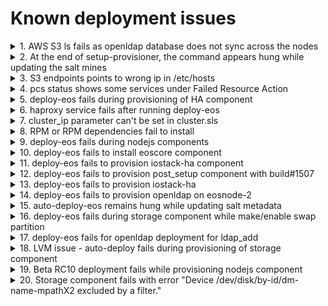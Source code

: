 # Known deployment issues


<details>
  <summary>1. AWS S3 ls fails as openldap database does not sync across the nodes</summary>
  <p>

**Problem:**  
  [EOS-6598](https://jts.seagate.com/browse/EOS-6598) aws s3 ls fails as openldap database does not sync across the nodes  
  

**Description:**  
  Openldap ports need to be opened in the firewall.

  ```
  [root@smc26-m10 .aws]# aws s3 ls
  2020-03-30 04:36:33 seagatebucket
  [root@smc26-m10 .aws]# aws s3 lsAn error occurred (InvalidAccessKeyId) when calling the ListBuckets operation: The 
  AWS access key Id you provided does not exist in our records.
  [root@smc26-m10 .aws]#
  ``` 

**Solution:**  
  Until the fix is provided user following workaround:
  ```
  Run these from primary node

  # salt ‘*’ cmd.run “firewall-cmd --zone=public --permanent --add-port=389/tcp”
  # salt ‘*’ service.restart firewalld
  # ssh eosnode-2 “systemctl restart salt-minion”
  # salt ‘*’ test.ping
  # salt ‘*’ service.restart slapd 
  ```
  </p>
  </details>

<details>
  <summary>2. At the end of setup-provisioner, the command appears hung while updating the salt mines</summary>
  <p>

**Problem:**  
   At the end of setup-provisioner, the command appears hung while updating the salt mines.  
   The command will hung like this:  
   ```
   INFO: Updating hostnames in cluster pillar
   INFO: Updating target build in release pillar
   INFO: Triggering salt data mining
   eosnode-1:
       True
   ```
**Solution:**
   Just terminate the command using ctrl+c to end it.
   Ensure that salt configuration is working fine:
   ```
   # salt '*' test.ping
   eosnode-1:
       True
   eosnode-2:
       True
   ```
   Should return True for both the nodes

**Issue status:** PRESUMED RESOLVED. Upd. from 2020-04-21  
    
 </p>
  </details>

<details>
  <summary>3. S3 endpoints points to wrong ip in /etc/hosts</summary>
  <p>
    
**Problem:**  
  S3 endpoints points to wrong ip in */etc/hosts*

**Description:**
  After cluster ip feature is added, the s3 endpoints (*s3.seagate sts.seagate.com iam.seagate.com 
  sts.cloud.seagate.com*) need to point to cluster ip on both the nodes but they point to data interface ip.  

**Solution:**  
 **Update `/etc/hosts` file on both nodes** so that all s3 endpoints point to the cluster ip.  
 Run following command **on primary node** to get the cluster ip:  
 ```
 $ salt 'eosnode-1' pillar.item cluster:cluster_ip | tail -1
   172.19.222.27
 ```
 put this cluster ip in */etc/hosts* against s3 endpoints  
 ``` 
 $ cat /etc/hosts | grep s3
 172.19.222.27  s3.seagate.com sts.seagate.com iam.seagate.com   sts.cloud.seagate.com
 ``` 
**Note:** The above line will already be there in */etc/hosts* just update it with cluster ip.

  </p>
  </details>

<details>
  <summary>4. pcs status shows some services under Failed Resource Action</summary>
  <p>
    
**Problem:**  
  `pcs status` shows some services under *Failed Resource Action*

**Description:**
  After the cluster is deployed successfully and all the eos services are listed as 'started' a few services are listed uneder "Failed Resource Action"

**Solution:**  
  They are harmless for now and they will get removed as part of HA milestone 3 (M3).

**Issue status:** RESOLVED. Upd. from 2020-04-21  
    
</p>
</details>

<details>
  <summary>5. deploy-eos fails during provisioning of HA component</summary>
  <p>
    
**Problem:**  
 deploy-eos fails during provisioning of HA component.

**Description:**
  deploy-eos fails with following error:  
  ```
  ----------
  ID: start IOStack HA cluster
    Function: cmd.run
    Name: __slot__:salt:setup_conf.conf_cmd('/opt/seagate/eos/hare/conf/setup-ha.yaml', 'hare:init')
    Result: False
    Comment: Command "/opt/seagate/eos/hare/libexec/build-ha /var/lib/hare/cluster.yaml /var/lib/
    hare/build-ha-args.yaml" run
    Started: 06:16:07.483593
    Duration: 8516.062 ms
    Changes:   
              ----------
              pid:
                  57761
              retcode:
                  1
              stderr:
                  ERROR: the IP address on the sm10-r20.pun.seagate.com failed to be configured.
                  Check the networking configuration, make sure the netmask of
                  the main IP on enp175s0f1 interface is <= 24 bits.
              stdout:
                  Adding the roaming IP addresses into Pacemaker...
                  Warning: Validation for node existence in the cluster will be skipped
                  Warning: Validation for node existence in the cluster will be skipped
                  CIB updated
                  Adding LNet...
                  Adding lnet-clone ip-c1 (kind: Mandatory) (Options: first-action=start then-action=$tart)
                  Adding lnet-clone ip-c2 (kind: Mandatory) (Options: first-action=start then-action=start)
                  CIB updated
                  CIB updated
                  Preparing Hare configuration files...
  ```  
  This is a config issue and finding a root cause is in progress *(XXX Jira link?)*. 
  There is a workaround available:   

**Solution:**  
  Run following commands in the exact **same sequence from primary node**:  
  ```
  pcs cluster stop --all    # This takes time, if it takes forever then kill it and run next command
  pcs cluster destroy
  salt 'eosnode-2' state.apply components.ha.corosync-pacemaker
  salt 'eosnode-1' state.apply components.ha.corosync-pacemaker
  ```
  Run following commands **on both the nodes**  
  ```
  - find out the failed services.   
    systemctl list-units --state=failed
  - reset the failed services for all failed services listed in prev command:  
    systemctl reset-failed <failed - service >
  ```
  Rerun the iostack-ha component again:  
  ```
  salt '*' state.apply components.ha.iostack-ha
  ```

**Issue status:** RESOLVED. Upd. from 2020-04-21  
    
**Problem:**  
 [EOS-6325](https://jts.seagate.com/browse/EOS-6325)  
 deploy-eos fails during provisioning of HA component.   

**Description:**
  deploy-eos fails with following error:  
  ```
  ----------
  ID: start IOStack HA cluster
    Function: cmd.run
    Name: __slot__:salt:setup_conf.conf_cmd('/opt/seagate/eos/hare/conf/setup-ha.yaml', 'hare:init')
    Result: False
    Comment: Command "/opt/seagate/eos/hare/libexec/build-ha /var/lib/hare/cluster.yaml /var/lib/
    hare/build-ha-args.yaml" run
    Started: 06:16:07.483593
    Duration: 8516.062 ms
    Changes:   
              ----------
              pid:
                  57761
              retcode:
                  1
              stderr:
                  ?[1;33mWarning?[0m: Could not locate a cache base directory from the environment.

                  You can provide a cache base directory by pointing the $XDG_CACHE_HOME
                  environment variable to a directory with read and write permissions.


                  ?[1;33mWarning?[0m: Could not locate a cache base directory from the environment.

                  You can provide a cache base directory by pointing the $XDG_CACHE_HOME
                  environment variable to a directory with read and write permissions.
                  
                  { Truncated output}

                  mount: special device /dev/disk/by-id/dm-name-mpathp2 does not exist
  ```  
  This is [known issue with multipath](https://access.redhat.com/solutions/227073) on Rehad based systems
  
**Solution:**  
  This will be fixed in Provisioning soon to forcefully detect the path of the multipath devices.  

  As a workaround please run following commands in the exact **same sequence from primary node**:  
  ```
  pcs cluster stop --all    # This takes time, it takes forever kill it and run next command
  pcs cluster destroy
  salt 'eosnode-2' state.apply components.ha.corosync-pacemaker
  salt 'eosnode-1' state.apply components.ha.corosync-pacemaker
  salt '*' state.apply components.ha.iostack-ha.teardown  
  ```
  Run following commands on both the nodes  
  - unmount /var/mero if mounted  
      $ `umount /var/mero `  
  - find out the failed services.   
      $ `systemctl list-units --state=failed`  
  - reset the failed services for all failed services listed in prev command:  
    systemctl reset-failed <failed - service >  
  
  Rerun the iostack-ha component again:  
  $ `salt '*' state.apply components.ha.iostack-ha`  

  Run deploy-eos command to continue installing the rest of the components  
  $ `sh /opt/seagate/eos-prvsnr/cli/deploy-eos -v`  

**Issue status:** ACTIVE. Reproduced during partial re-provisioning. Upd. from 2020-04-29  
    
</p>
</details>

<details>
  <summary>6. haproxy service fails after running deploy-eos</summary>
  <p>
    
**Problem:**  
 after deploy-eos is run successfuly service haproxy remains in failed state.   

**Description:**
  [EOS-6369](https://jts.seagate.com/browse/EOS-6369)
  deploy-eos runs successfully but due to the issue mentioned above EOS-6369 the haproxy service remains in failed state.

**Solution:** 
  restart the haproxy service on both nodes using following command, run this on primary node:  
  $`salt '*' service.start haproxy`  
    
 </p>
</details>

<details>
  <summary>7. cluster_ip parameter can't be set in cluster.sls</summary>
  <p>
    
**Problem:**
[EOS-5922](https://jts.seagate.com/browse/EOS-5922) issue is a blocker for LCO lab nodes. `cluster_ip` parameter can't be set in cluster.sls.  
Please check status this issue before doing provisioning.

**Issue status:** RESOLVED. Upd. from 2020-04-20
    
</p>
</details>

<details>
  <summary>8. RPM or RPM dependencies fail to install</summary>
  <p>
    
**Problem:**  Puppet periodically cleans up the repos under `/etc/yum.repo.d` directory. 
    
**Description:**  
RPM or RPM dependencies fail to install.  
E.g.
```
Error: Package: salt-2019.2.0-2.el7.noarch (saltstack)
           Requires: python36-tornado >= 4.2.1
```
This happens on the Puppet managed systems (LCO Lab nodes & SSC VMs).  
It was found that enabled puppet agent causes `/etc/yum.repo.d` directory to be cleaned at arbitrary moment during deploy.    
It leads to deploy fail when some random package can't be installed due to missing dependencies - in fact - missing repos.  

**Solution:**   
Switching to subscription manager based repos will solve it, it's in progress (EOS-7979).  
There is following workaround available for now:  
Workaround:  
Run following commands once system is successfully loaded after OS provisioning.  

$ `systemctl stop puppet.service`  
$ `systemctl disable puppet.service`  
If the repos are deleted, run following command to restore the repos:  
$ `curl http://ci-storage.mero.colo.seagate.com/releases/eos/uploads/prvsnr_uploads/eos-install-prereqs.sh | bash -s`   

**Issue status:** ACTIVE. Upd. from 2020-04-21  
    
 </p>
</details>

<details>
  <summary>9. deploy-eos fails during nodejs components</summary>
  <p>
    
**Problem:** deploy-eos fails during nodejs components  
    
**Description:**  
  The deploye-eos script fails with following error while provisioning the nodejs component:  

  ```  
  eosnode-1:
  ----------
       ID: Extract Node.js
       Function: archive.extracted
       Name: /opt/nodejs
       Result: False
       Comment: Error: HTTP 500: Internal Server Error reading http://nodejs.org/dist/v12.13.0/node-v12.13.0-linux-x64.tar.xz
       Started: 19:39:42.145335
       Duration: 1478.155 ms
       Changes:
  ----------
       ID: Check nodejs version
      Function: cmd.run
      Name: /opt/nodejs/node-v12.13.0-linux-x64/bin/node -v
      Result: False
      Comment: One or more requisite failed: components.misc_pkgs.nodejs.Extract Node.js
      Started: 19:39:43.624650
      Duration: 0.006 ms
      Changes:
  ```  
  This is not completely root caused but initial investigation suggests that it happens due to intermittent network outage.  

**Solution:**  
  Rerun the component again:  
  $ `salt '*' state.apply components.misc_pkgs.nodejs.teardown && salt '*' state.apply components.misc_pkgs.nodejs`  
  Run deploy-eos again by skipping the components provisioned so far.  

**Issue status:** PRESUMED RESOLVED. Upd. from 2020-04-21  

 </p>
</details>
  
<details>
<summary>10. deploy-eos fails to install eoscore component</summary>
  <p>
  
  **Problem:** deploy-eos fails to install eoscore component.
  
**Description:**  
  deploy-eos fails to provision eoscore with cpio error:  

  ```  
  ----------
          ID: Install EOSCore
    Function: pkg.installed
      Result: False
     Comment: Error occurred installing package(s). Additional info follows:
              errors:
                  - Running scope as unit run-95141.scope.
                    Loaded plugins: enabled_repos_upload, package_upload, product-id, search-
                                  : disabled-repos, subscription-manager
                    This system is not registered with an entitlement server. You can use subscription-manager to register.
                    Resolving Dependencies
                    --> Running transaction check
                    ---> Package eos-core.x86_64 0:1.0.0-224_git71cd330a1_3.10.0_1062.el7 will be installed
                    --> Finished Dependency Resolution
                    Dependencies Resolved
                    ================================================================================
                     Package    Arch     Version                                    Repository
                                                                                               Size
                    ================================================================================
                    Installing:
                     eos-core   x86_64   1.0.0-224_git71cd330a1_3.10.0_1062.el7     eoscore    28 M
                    Transaction Summary
                    ================================================================================
                    Install  1 Package
                    Total download size: 28 M
                    Installed size: 141 M
                    Downloading packages:
                    Running transaction check
                    Running transaction test
                    Transaction test succeeded
                    Running transaction
                      Installing : eos-core-1.0.0-224_git71cd330a1_3.10.0_1062.el7.x86_64       1/1Error unpacking rpm package eos-core-1.0.0-224_git71cd330a1_3.10.0_1062.el7.x86_64
                    error: unpacking of archive failed on file /usr/libexec/mero: cpio: rename
                    Uploading Package Profile
                      Verifying  : eos-core-1.0.0-224_git71cd330a1_3.10.0_1062.el7.x86_64       1/1
                    Failed:
                      eos-core.x86_64 0:1.0.0-224_git71cd330a1_3.10.0_1062.el7
                    Complete!
                    Uploading Enabled Repositories Report
     Started: 14:10:33.628967
    Duration: 19456.695 ms
     Changes:
  ----------  
  ```  
  The error is because the rpm name of mero got changed to eos-core from build #1436.
  This occurs if the system is not freshly re-imaged.
  
**Solution:**  
  Delete the following file and retry again, following command does the same:  
  $ `salt '*' cmd.run "rm -rf /usr/libexec/mero*" && ./deploy-eos --iopath-states --ha-states --ctrlpath-states` 

**Issue status:** PRESUMED RESOLVED. Upd. from 2020-04-21  
  
  </p>
</details>

<details>
  <summary>11. deploy-eos fails to provision iostack-ha component</summary>
  <p>

**Problem:** deploy-eos fails to provision iostack-ha component    
**Description:**  
  deploy-eos fails to provision iostack-ha component and errors out with following error  
  ```
  ----------
          ID: start IOStack HA cluster
    Function: cmd.run
        Name: __slot__:salt:setup_conf.conf_cmd('/opt/seagate/eos/hare/conf/setup-ha.yaml', 'hare:init')
      Result: False
     Comment: Command "/opt/seagate/eos/hare/libexec/build-ha /var/lib/hare/cluster.yaml /var/lib/hare/build-ha-args.yaml" run
     Started: 13:40:15.729859
    Duration: 14.716 ms
     Changes:   
              ----------
              pid:
                  65391
              retcode:
                  1
              stderr:
                  build-ha: ERROR: meta-data volume /dev/disk/by-id/dm-name-mpatho2 is not available
              stdout:
  ```  
**Solution:**  
  On some systems it is observed that the partitions are not getting updated across nodes  
  Update the partition using parprobe and retry:  
  $ `salt '*' cmd.run "partprobe /dev/disk/by-id/dm-name-mpath*"`  
  $ `salt '*' state.apply components.ha.iostack-ha.teardown && salt '*' state.apply components.ha.iostack-ha`  
  To continue with sspl and csm components run deploy-eos again:  
  $ `deploy-eos --ctrlpath-states` 
    
  </p>
  </details>

<details>
  <summary>12. deploy-eos fails to provision post_setup component with build#1507</summary>
  <p>
    
**Problem:** deploy-eos fails to provision post_setup component with build#1507     
**Description:** post_setup component fails during deploy-eos with following error:  
    
  ```
  INFO: Applying 'components.post_setup' for both nodes
eosnode-2:
----------
          ID: Post install for SSPL
    Function: cmd.run
        Name: __slot__:salt:setup_conf.conf_cmd('/opt/seagate/eos/sspl/conf/setup.yaml', 'sspl:ha')
      Result: False
     Comment: Command "/opt/seagate/eos/hare/libexec/build-ha-sspl /var/lib/hare/build-ha-args.yaml" run
     Started: 06:20:54.631085
    Duration: 28.53 ms
     Changes:   
              ----------
              pid:
                  92539
              retcode:
                  1
              stderr:
                  [sm21-r22.pun.seagate.com] build-ha-sspl: No active Consul instance found
              stdout:
----------
          ID: Post install for CSM
    Function: cmd.run
        Name: __slot__:salt:setup_conf.conf_cmd('/opt/seagate/eos/csm/conf/setup.yaml', 'csm:ha')
      Result: False
     Comment: Command "/opt/seagate/eos/hare/libexec/build-ha-csm /var/lib/hare/build-ha-csm-args.yaml" run
     Started: 06:20:54.659825
    Duration: 23.967 ms
     Changes:   
              ----------
              pid:
                  92544
              retcode:
                  1
              stderr:
                  [sm21-r22.pun.seagate.com] build-ha-csm: No active Consul instance found
              stdout:

Summary for eosnode-2
------------
Succeeded: 0 (changed=2)
Failed:    2
------------
  ```  
**Solution:**  
  It is safe to ignore the issue. Just ensure that the `pcs status` is showing all services as started. 
    
 </p>
  </details>

<details>
  <summary>13. deploy-eos fails to provision iostack-ha</summary>
    <p>
    
**Problem:** deploy-eos fails to provision iostack-ha. 
      
**Description:** This is not a bug, but cleanup issue. iostack-ha don't clean up hare-consul-agent during teardown.
      
  ```
         ID: start IOStack HA cluster
    Function: cmd.run
        Name: __slot__:salt:setup_conf.conf_cmd('/opt/seagate/eos/hare/conf/setup-ha.yaml', 'hare:init')
      Result: False
     Comment: Command "/opt/seagate/eos/hare/libexec/build-ha /var/lib/hare/cluster.yaml /var/lib/hare/build-ha-args.yaml" run
     Started: 05:48:51.207723
    Duration: 9916.546 ms
     Changes:
              ----------
              pid:
                  174010
              retcode:
                  1
              stderr:
                  hare-bootstrap: hare-consul-agent is active ==> cluster is already running
              stdout:
                  Adding the roaming IP addresses into Pacemaker...
                  Warning: Validation for node existence in the cluster will be skipped
                  Warning: Validation for node existence in the cluster will be skipped
                  CIB updated
                  Adding LNet...
                  Adding lnet-clone ip-c1 (kind: Mandatory) (Options: first-action=start then-action=start)
                  Adding lnet-clone ip-c2 (kind: Mandatory) (Options: first-action=start then-action=start)
                  CIB updated
                  CIB updated
                  Preparing Hare configuration files...
 
  ```  
**Solution:**  
  clean up the service - hare-consul-agent on both nodes, teardown iostack-ha and rerun it again.  
   $ `salt '*' service.stop hare-consul-agent`  
   $ `salt '*' state.apply components.ha.iostack-ha.teardown`  
   $ `salt '*' state.apply components.ha.iostack-ha`  
      
</p>
</details>

<details>
  <summary>14. deploy-eos fails to provision openldap on eosnode-2</summary>
  <p>
    
**Problem:** deploy-eos fails to provision openldap on eosnode-2  
**Description:**  
Root cause of below issue is cluster_id miss-match across nodes:  
```
[INFO    Apr 15 04:47 ]: Applying 'components.misc_pkgs.openldap' for eosnode-2                                                                                    [98/1906]
eosnode-2:
    Data failed to compile:
----------
    Rendering SLS 'base:components.misc_pkgs.openldap.config.base' failed: Jinja error: Decryption failed
Traceback (most recent call last):
  File "/usr/lib64/python3.6/site-packages/cryptography/fernet.py", line 104, in _verify_signature
    h.verify(data[-32:])
  File "/usr/lib64/python3.6/site-packages/cryptography/hazmat/primitives/hmac.py", line 66, in verify
    ctx.verify(signature)
  File "/usr/lib64/python3.6/site-packages/cryptography/hazmat/backends/openssl/hmac.py", line 74, in verify
    raise InvalidSignature("Signature did not match digest.")
cryptography.exceptions.InvalidSignature: Signature did not match digest.

During handling of the above exception, another exception occurred:

Traceback (most recent call last):
  File "/usr/lib/python3.6/site-packages/eos/utils/security/cipher.py", line 49, in decrypt
    decrypted = Fernet(key).decrypt(data)
  File "/usr/lib64/python3.6/site-packages/cryptography/fernet.py", line 75, in decrypt
    return self._decrypt_data(data, timestamp, ttl)
  File "/usr/lib64/python3.6/site-packages/cryptography/fernet.py", line 117, in _decrypt_data
    self._verify_signature(data)
  File "/usr/lib64/python3.6/site-packages/cryptography/fernet.py", line 106, in _verify_signature
    raise InvalidToken
cryptography.fernet.InvalidToken

During handling of the above exception, another exception occurred:

Traceback (most recent call last):
  File "/usr/lib/python3.6/site-packages/salt/utils/templates.py", line 392, in render_jinja_tmpl
    output = template.render(**decoded_context)
  File "/usr/lib/python3.6/site-packages/jinja2/environment.py", line 989, in render
    return self.environment.handle_exception(exc_info, True)
  File "/usr/lib/python3.6/site-packages/jinja2/environment.py", line 754, in handle_exception
    reraise(exc_type, exc_value, tb)
  File "/usr/lib/python3.6/site-packages/jinja2/_compat.py", line 37, in reraise
    raise value.with_traceback(tb)
  File "<template>", line 3, in top-level template code
  File "/var/cache/salt/minion/extmods/modules/lyveutil.py", line 20, in decrypt
    retval = (Cipher.decrypt(cipher_key, secret.encode("utf-8"))).decode("utf-8")
  File "/usr/lib/python3.6/site-packages/eos/utils/security/cipher.py", line 51, in decrypt
    raise CipherInvalidToken(f'Decryption failed')
eos.utils.security.cipher.CipherInvalidToken: Decryption failed

; line 3
```  
**Cause:**  
```
$ salt "*" grains.get cluster_id
eosnode-1:
    1fc03122-d7d4-4ee4-849a-cf0a1709f46a
eosnode-2:
    eb21357f-41eb-4a7b-b94e-0c48e51cbfd5
```  
**Solution:**  
```
# Fix
$ cluster_id_var=$(salt-call grains.get cluster_id --output=newline_values_only);ssh eosnode-2 "sed -i 's/cluster_id:.*/cluster_id: ${cluster_id_var}/g' /etc/salt/grains"; salt "*" saltutil.refresh_grains
eosnode-1:
    True
eosnode-2:
    True

# Confirm
$ salt "*" grains.get cluster_id
eosnode-1:
    1fc03122-d7d4-4ee4-849a-cf0a1709f46a
eosnode-2:
    1fc03122-d7d4-4ee4-849a-cf0a1709f46a

# Reset Openldap
$ salt "*" state.apply components.misc_pkgs.openldap.teardown

# Resume Provisioner
$ sh /opt/seagate/eos-prvsnr/cli/deploy-eos
``` 
</p>
</details>

<details>
  <summary>15. auto-deploy-eos remains hung while updating salt metadata</summary>
  </p>
  
**Problem:** auto-deploy-eos remains hung while updating salt data  

**Description:**  
The command appears hung after following message:  
```
***** INFO: Running deploy-eos *****  
Updating Salt data  
```  
The root cause is unknown.  

**Solution:**   
This hang situation is at the start of the deploy-eos command.  
Solution is to run the deploy-eos command manually.  

</p>
</details>

<details>
  <summary>16. deploy-eos fails during storage component while make/enable swap partition</summary>
  <p>
    
**Problem:** deploy-eos fails during storage component while make/enable swap partition    
**Description:**  
Open the deploy log and check if there are any error related to swap:  
```
118678 ----------
118679           ID: Make SWAP partition
118680     Function: cmd.run
118681         Name: mkswap -f /dev/disk/by-id/dm-name-mpatho4 && sleep 5
118682       Result: False
118683      Comment: Command "mkswap -f /dev/disk/by-id/dm-name-mpatho4 && sleep 5" run
118684      Started: 06:30:15.836772
118685     Duration: 11.086 ms
118686      Changes:
118687               ----------
118688               pid:
118689                   249129
118690               retcode:
118691                   1
118692               stderr:
118693                   /dev/disk/by-id/dm-name-mpatho4: Device or resource busy
118694               stdout:
118695 ----------
118696           ID: Enable swap
118697     Function: mount.swap
118698         Name: /dev/disk/by-id/dm-name-mpatho4
118699       Result: False
118700      Comment: One or more requisite failed: components.system.storage.config.Make SWAP partition
118701      Started: 06:30:15.849606
118702     Duration: 0.003 ms
118703      Changes:
118704 ----------

```  
The root cause is unknown as of now, but mostly it's due to the timing issue.  

**Solution:**   
Even after the above error in log file the swap gets enabled most of the time. Check if the swap is enabled, if so, rerun the deploy-eos command.  
Check what is the metadata device:
```
[root@smc39-m09 ~]# grep -A1 metadata /opt/seagate/eos-prvsnr/pillar/user/groups/all/cluster.sls
            metadata_devices:
            - /dev/disk/by-id/dm-name-mpatho
--
            metadata_devices:
            - /dev/disk/by-id/dm-name-mpatha
```  
Check if SWAP is mounted on these devices  
```
[root@smc39-m09 ~]# lsblk | grep SWAP
  ├─mpatho4              253:13   0   7.8T  0 part  [SWAP]
  ├─mpatho4              253:13   0   7.8T  0 part  [SWAP]
[root@smc39-m09 ~]# ssh srvnode-2 "lsblk | grep SWAP"
  ├─mpatha4              253:17   0   7.8T  0 part  [SWAP]
  ├─mpatha4              253:17   0   7.8T  0 part  [SWAP]
[root@smc39-m09 ~]# 

```
So, if swap is mounted on the metadata device partition, you can safely ignore this error and run:  
$ `deploy-eos`  

</p>
</details>

<details>
  <summary>17. deploy-eos fails for openldap deployment for ldap_add</summary>
  <p>
    
**Problem:** auto-deploy-eos/deploy-eos command fails during openldap    
```
ldap_add: Other (e.g., implementation specific) error (80)
                        additional info: <olcModuleLoad> handler exited with 1
```
**Description:**  

The openldap component fails, this typically happens if the setup is previously teared down.  
The deploy-eos logs shows following error:  
   
```
----------
          ID: Configure openldap syncprov_mod
    Function: cmd.run
        Name: ldapadd -Y EXTERNAL -H ldapi:/// -f /opt/seagate/eos-prvsnr/generated_configs/ldap/syncprov_mod.ldif
      Result: False
     Comment: Command "ldapadd -Y EXTERNAL -H ldapi:/// -f /opt/seagate/eos-prvsnr/generated_configs/ldap/syncprov_mod.ldif" run
     Started: 02:40:20.261706
    Duration: 15.513 ms
     Changes:
              ----------
              pid:
                  26464
              retcode:
                  80
              stderr:
                  SASL/EXTERNAL authentication started
                  SASL username: gidNumber=0+uidNumber=0,cn=peercred,cn=external,cn=auth
                  SASL SSF: 0
                  ldap_add: Other (e.g., implementation specific) error (80)
                        additional info: <olcModuleLoad> handler exited with 1
              stdout:
                  adding new entry "cn=module,cn=config"
----------
```
**Solution:**   
Teardown the openldap and run deploy-eos again.  
$ `salt '*' state.apply components.misc_pkgs.openldap.teardown`  
$ `sh /opt/seagate/eos-prvnsr/cli/deploy-eos`  


**If OpenLDAP hangs, run**  
```
Kill the process and follow the below steps:  
     salt "*" saltutil.kill_all_jobs
     salt "*" state.apply components.misc_pkgs.openldap.teardown
     /opt/seagate/cortx/provisioner/cli/deploy
```
    
</p>
</details>

<details>
  <summary>18. LVM issue - auto-deploy fails during provisioning of storage component</summary>

**Problem:** auto-deploy/deploy command fails during provisioning of components.system.storage [EOS-12289](https://jts.seagate.com/browse/EOS-12289).

**Description:**  
Even after fresh OS install (re-image) the `lsblk` lists volumes with LVM configuration from previous deploy as shown below:

```
[root@smcxx-mxx ~]# lsblk | grep "vg_metadata_srvnode--2-lv_main_swap"
    ├─vg_metadata_srvnode--2-lv_main_swap    253:28   0  29.2T  0 lvm   
    ├─vg_metadata_srvnode--2-lv_main_swap    253:28   0  29.2T  0 lvm   
[root@smcxx-mxx ~]# 

```

**Solution:**   
The metadata of LVM partitions created on metadata volumes is stored on the volume itself, so even if the OS is reinstalled if the LVM data is not removed from the volume it would appear again when the same volumes from storage enclosure are used from previous deployment. 

The solution is to cleanup/teardown the LVM configuration before reinstalling the OS.
Please follow the following steps until the way to fix this in Provisioner is identified.

1. Run following storage teardown command before reimage:
   `salt '*' state.apply components.system.storage.teardown`
2. Unmap the volumes from storage enclosure
3. Re-image the node(s)
4. Reconfigure the volumes (Optional) and map them to all the initiators
5. Before starting the autodeploy check 'lsblk -S | grep sas' and ensure that it matches with the volumes.
6. run `lsblk` to check if previous LVM partitions are seen (If yes, don't proceed and contact Provisioning team else proceed to the next step)
7. Run auto-deploy

### Manual Fix in case the node has been reimaged
1.  Remove volume_groups, if present  
    ```
    swapoff -a
    for vggroup in $(vgdisplay | grep vg_metadata_srvnode-|tr -s ' '|cut -d' ' -f 4); do
        echo "Removing volume group ${vggroup}"
        vgremove --force ${vggroup}
    done
    ```
    **Note**: The above automation carries out the following steps:  
    1.  To check presense of vgroup  
        ```
        vgdisplay | grep vg_metadata_srvnode-|tr -s ' '|cut -d' ' -f 4
        ```   
    1.  Remove vgroup for srvnode-1  
        ```
        [root@smc49-m08 ~]# (vgdisplay | grep vg_metadata_srvnode-1) && vgremove vg_metadata_srvnode-1 --force
          WARNING: Not using lvmetad because duplicate PVs were found.
          WARNING: Use multipath or vgimportclone to resolve duplicate PVs?
          WARNING: After duplicates are resolved, run "pvscan --cache" to enable lvmetad.
          WARNING: Not using device /dev/sdr2 for PV H6OE0a-kcpF-jvvb-ddO1-CSqN-0c0d-RTIn6p.
          WARNING: Not using device /dev/sdz2 for PV fiSRUo-iIVs-Hhuw-Xp8n-u1A9-2h1t-CvUTdH.
          WARNING: PV H6OE0a-kcpF-jvvb-ddO1-CSqN-0c0d-RTIn6p prefers device /dev/sdb2 because device is used by LV.
          WARNING: PV fiSRUo-iIVs-Hhuw-Xp8n-u1A9-2h1t-CvUTdH prefers device /dev/sdj2 because device was seen first.
          VG Name               vg_metadata_srvnode-1
          WARNING: Not using lvmetad because duplicate PVs were found.
          WARNING: Use multipath or vgimportclone to resolve duplicate PVs?
          WARNING: After duplicates are resolved, run "pvscan --cache" to enable lvmetad.
          WARNING: Not using device /dev/sdr2 for PV H6OE0a-kcpF-jvvb-ddO1-CSqN-0c0d-RTIn6p.
          WARNING: Not using device /dev/sdz2 for PV fiSRUo-iIVs-Hhuw-Xp8n-u1A9-2h1t-CvUTdH.
          WARNING: PV H6OE0a-kcpF-jvvb-ddO1-CSqN-0c0d-RTIn6p prefers device /dev/sdb2 because device is used by LV.
          WARNING: PV fiSRUo-iIVs-Hhuw-Xp8n-u1A9-2h1t-CvUTdH prefers device /dev/sdj2 because device was seen first.
          Logical volume "lv_main_swap" successfully removed
          Logical volume "lv_raw_metadata" successfully removed
          Volume group "vg_metadata_srvnode-1" successfully removed  
        ```
    1.  Remove vgroup for srvnode-2  
        ```
        [root@smc49-m08 ~]# (vgdisplay | grep vg_metadata_srvnode-2) && vgremove vg_metadata_srvnode-2 --force
          WARNING: Not using lvmetad because duplicate PVs were found.
          WARNING: Use multipath or vgimportclone to resolve duplicate PVs?
          WARNING: After duplicates are resolved, run "pvscan --cache" to enable lvmetad.
          WARNING: Not using device /dev/sdr2 for PV H6OE0a-kcpF-jvvb-ddO1-CSqN-0c0d-RTIn6p.
          WARNING: Not using device /dev/sdz2 for PV fiSRUo-iIVs-Hhuw-Xp8n-u1A9-2h1t-CvUTdH.
          WARNING: PV H6OE0a-kcpF-jvvb-ddO1-CSqN-0c0d-RTIn6p prefers device /dev/sdb2 because device was seen first.
          WARNING: PV fiSRUo-iIVs-Hhuw-Xp8n-u1A9-2h1t-CvUTdH prefers device /dev/sdj2 because device was seen first.
          VG Name               vg_metadata_srvnode-2
          WARNING: Not using lvmetad because duplicate PVs were found.
          WARNING: Use multipath or vgimportclone to resolve duplicate PVs?
          WARNING: After duplicates are resolved, run "pvscan --cache" to enable lvmetad.
          WARNING: Not using device /dev/sdr2 for PV H6OE0a-kcpF-jvvb-ddO1-CSqN-0c0d-RTIn6p.
          WARNING: Not using device /dev/sdz2 for PV fiSRUo-iIVs-Hhuw-Xp8n-u1A9-2h1t-CvUTdH.
          WARNING: PV H6OE0a-kcpF-jvvb-ddO1-CSqN-0c0d-RTIn6p prefers device /dev/sdb2 because device was seen first.
          WARNING: PV fiSRUo-iIVs-Hhuw-Xp8n-u1A9-2h1t-CvUTdH prefers device /dev/sdj2 because device was seen first.
          Logical volume "lv_main_swap" successfully removed
          Logical volume "lv_raw_metadata" successfully removed
          Volume group "vg_metadata_srvnode-2" successfully removed  
        ```  

1.  Remove partitions from volumes  
    ```
    partprobe
    for partition in $( ls -1 /dev/disk/by-id/scsi-*|grep part1|cut -d- -f3 ); do
        if parted /dev/disk/by-id/scsi-${partition} print; then 
            echo "Removing partition 2 from /dev/disk/by-id/scsi-${partition}"
            parted /dev/disk/by-id/scsi-${partition} rm 2
            echo "Removing partition 1 from /dev/disk/by-id/scsi-${partition}"
            parted /dev/disk/by-id/scsi-${partition} rm 1
        fi
    done
    partprobe
    ```  
    **Note**: The above is automation for the following 4 steps:  
    1.  Use command to identify the partitioned volumes (in absense of mpath configuration):
        ```  
        [root@smc50-m08 ~]# ls -1 /dev/disk/by-id/scsi-*  
        ```  
    1.  Look for volumes with extention -part1 and -part2  
        Select it's parent volume  
        E.g. in command output below, select the first entry  
        ```  
        /dev/disk/by-id/scsi-3600c0ff00050efcdddc4ab5e01000000
        /dev/disk/by-id/scsi-3600c0ff00050efcdddc4ab5e01000000-part1
        /dev/disk/by-id/scsi-3600c0ff00050efcdddc4ab5e01000000-part2
        ```  
    1.  Ensure this volume is partitioned using command  
        E.g.  
        ```
        [root@smc50-m08 ~]# parted /dev/disk/by-id/scsi-3600c0ff00050efcdddc4ab5e01000000 print
        Model: SEAGATE 5565 (scsi)
        Disk /dev/sdb: 63.9TB
        Sector size (logical/physical): 512B/4096B
        Partition Table: gpt
        Disk Flags:
        Number  Start   End     Size    File system  Name     Flags
        1      1049kB  1000GB  1000GB  ext4         primary
        2      1001GB  63.9TB  62.9TB               primary  lvm
        ```  
    1.  Once confirmed, remove the partitions on the identified volume  
        E.g.  
        ```
        [root@smc50-m08 ~]# parted /dev/disk/by-id/scsi-3600c0ff00050efcdddc4ab5e01000000 rm 2
        [root@smc50-m08 ~]# parted /dev/disk/by-id/scsi-3600c0ff00050efcdddc4ab5e01000000 rm 1
        ```  
        Run partprobe on both nodes to refresh the listing  
1.  Reboot the nodes to be sure the configuration is refreshed:
    ```
    [root@smc50-m08 ~]# shutdown -r now
    ```
**Note:** If this method fails, you could try [an alternative approach](https://github.com/Seagate/cortx-prvsnr/wiki/Alternative-method-for-removing-LVM-metadata-information-from-enclosure-volumes)
  
  </p>
</details>


<details>
  <summary>19. Beta RC10 deployment fails while provisioning nodejs component</summary>
  <p>

**Problem:** auto-deploy/deploy command fails during provisioning of components.misc_pkgs.nodejs component    

**Description:**  
The failure is due to the reason that one of the internal server (ci-storage) where repos and third party components are stored has been renamed to Cortx-storage.

**Solution:**
Run following command after nodejs provisioning fails from the primary node:
 
`curl "http://<cortx_release_repo>/releases/cortx/uploads/rhel/rhel-7.7.1908/prvsnr_uploads/rc-10-fix.sh" | bash -s `
 
This will add the patch to update the references to ci-storage and continue the deployment.
    
</p>
</details>


<details>
  <summary>20. Storage component fails with error "Device /dev/disk/by-id/dm-name-mpathX2 excluded by a filter."</summary>
  <p>

**Problem:** 
Storage component fails during auto-deploy command with following error:
```
----------
          ID: Make pv_metadata
    Function: lvm.pv_present
        Name: /dev/disk/by-id/dm-name-mpatha2
      Result: False
     Comment: An exception occurred in this state: Traceback (most recent call last):
                File "/usr/lib/python3.6/site-packages/salt/state.py", line 2154, in call
                  *cdata["args"], **cdata["kwargs"]
                File "/usr/lib/python3.6/site-packages/salt/loader.py", line 2087, in wrapper
                  return f(*args, **kwargs)
                File "/usr/lib/python3.6/site-packages/salt/states/lvm.py", line 63, in pv_present
                  changes = __salt__["lvm.pvcreate"](name, **kwargs)
                File "/usr/lib/python3.6/site-packages/salt/modules/linux_lvm.py", line 281, in pvcreate
                  raise CommandExecutionError(out.get("stderr"))
              salt.exceptions.CommandExecutionError:   Device /dev/disk/by-id/dm-name-mpatha2 excluded by a filter.
     Started: 09:49:55.957013
    Duration: 364.78 ms
     Changes:   
----------
```    

**Description:**  
The failure is due to the reason that the system was previously used for deployment and the metadata device being used still has the old metadata.
**Solution:**
 
Follow the steps mentioned [here](https://github.com/Seagate/cortx-prvsnr/wiki/Alternative-method-for-removing-LVM-metadata-information-from-enclosure-volumes)

  </p>
  </details>
